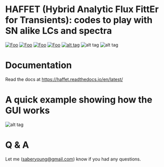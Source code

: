 HAFFET (Hybrid Analytic Flux FittEr for Transients):
codes to play with SN alike LCs and spectra
==============

<a href="https://github.com/saberyoung/HAFFET/" rel="some text">![Foo](https://img.shields.io/badge/GitHub-saberyoung%2FHAFFET-blue.svg?style=flat)</a>
<a href="https://arxiv.org/abs/2107.13439" rel="some text">![Foo](https://img.shields.io/badge/arXiv-2107.13439-orange.svg?style=flat)</a>
<a href="https://github.com/saberyoung/HAFFET/blob/master/LICENSE" rel="license">![Foo](https://img.shields.io/github/license/saberyoung/haffet)</a>
<a href="http://haffet.readthedocs.io/en/latest/" rel="license">![Foo](https://readthedocs.org/projects/haffet/badge/?version=latest)</a>
<a href="https://github.com/saberyoung/HAFFET/issues" rel="license">![alt tag](https://img.shields.io/github/issues/saberyoung/haffet)</a>
![alt tag](https://img.shields.io/github/forks/saberyoung/haffet)
![alt tag](https://img.shields.io/github/stars/saberyoung/haffet)

Documentation
=============
Read the docs at https://haffet.readthedocs.io/en/latest/

A quick example showing how the GUI works
=============
![alt tag](docs/static/demo1.gif)

Q & A
=============
Let me (saberyoung@gmail.com) know if you had any questions.
